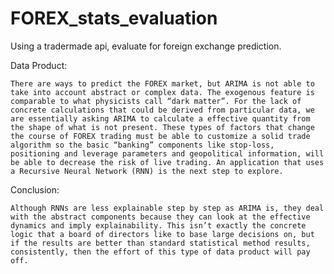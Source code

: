 # FOREX_stats_evaluation
Using a tradermade api, evaluate for foreign exchange prediction.

Data Product:  

	There are ways to predict the FOREX market, but ARIMA is not able to take into account abstract or complex data. The exogenous feature is comparable to what physicists call “dark matter”. For the lack of concrete calculations that could be derived from particular data, we are essentially asking ARIMA to calculate a effective quantity from the shape of what is not present. These types of factors that change the course of FOREX trading must be able to customize a solid trade algorithm so the basic “banking” components like stop-loss, positioning and leverage parameters and geopolitical information, will be able to decrease the risk of live trading. An application that uses a Recursive Neural Network (RNN) is the next step to explore. 
Conclusion:
	
	Although RNNs are less explainable step by step as ARIMA is, they deal with the abstract components because they can look at the effective dynamics and imply explainability. This isn’t exactly the concrete logic that a board of directors like to base large decisions on, but if the results are better than standard statistical method results, consistently, then the effort of this type of data product will pay off. 
